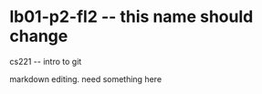# lb01-p2-fl2 -- this name should change
cs221 -- intro to git


markdown editing.
need something here

